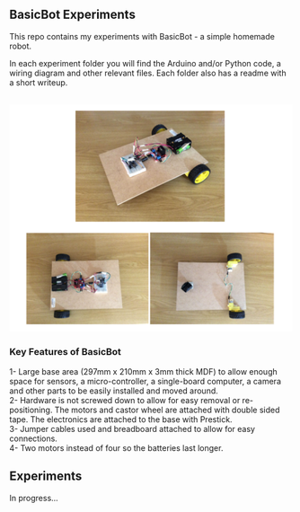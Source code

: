 ## BasicBot Experiments
This repo contains my experiments  with BasicBot - a simple homemade robot.

In each experiment folder you will find the Arduino and/or Python code, a wiring diagram and other relevant files. Each folder also has a readme with a short writeup.

<br>
<img src="https://github.com/vbookshelf/BasicBot-Experiments/blob/main/images/robot-views.png" width="700"></img>
<br>

### Key Features of BasicBot

1- Large base area (297mm x 210mm x 3mm thick MDF) to allow enough space for sensors, a micro-controller, a single-board computer, a camera and other parts to be easily installed and moved around.<br>
2- Hardware is not screwed down to allow for easy removal or re-positioning. The motors and castor wheel are attached with double sided tape. The electronics are attached to the base with Prestick.<br>
3- Jumper cables used and breadboard attached to allow for easy connections.<br>
4- Two motors instead of four so the batteries last longer.<br>

## Experiments

In progress...
